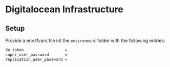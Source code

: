 # Digitalocean Infrastructure
## Setup
Provide a env.tfvars file int the `environment` folder with the following entries:
```bash
do_token                  = 
super_user_password       = 
replication_user_password =
```